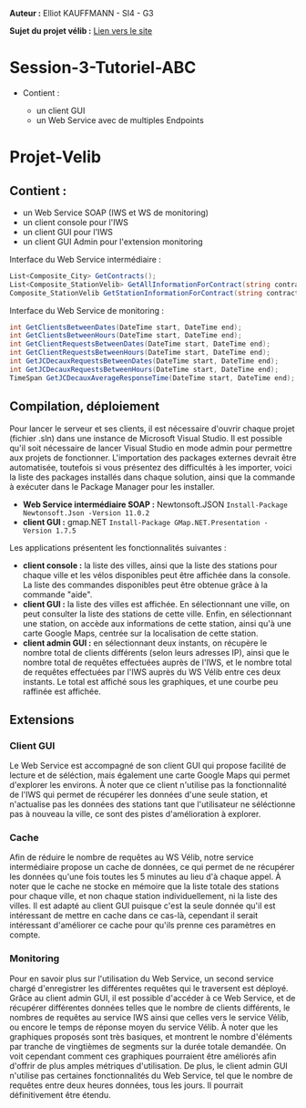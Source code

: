 **Auteur :** Elliot KAUFFMANN - SI4 - G3

**Sujet du projet vélib :** [Lien vers le site](http://www.tigli.fr/doku.php?id=cours:ws-rest_and_ws-soap:lab)

# Session-3-Tutoriel-ABC

- Contient :

  * un client GUI
  * un Web Service avec de multiples Endpoints

# Projet-Velib

## Contient :

  * un Web Service SOAP (IWS et WS de monitoring)
  * un client console pour l'IWS
  * un client GUI pour l'IWS
  * un client GUI Admin pour l'extension monitoring

Interface du Web Service intermédiaire :
```csharp
List<Composite_City> GetContracts();
List<Composite_StationVelib> GetAllInformationForContract(string contract);
Composite_StationVelib GetStationInformationForContract(string contract, int station_id);
```

Interface du Web Service de monitoring :
```csharp
int GetClientsBetweenDates(DateTime start, DateTime end);
int GetClientsBetweenHours(DateTime start, DateTime end);
int GetClientRequestsBetweenDates(DateTime start, DateTime end);
int GetClientRequestsBetweenHours(DateTime start, DateTime end);
int GetJCDecauxRequestsBetweenDates(DateTime start, DateTime end);
int GetJCDecauxRequestsBetweenHours(DateTime start, DateTime end);
TimeSpan GetJCDecauxAverageResponseTime(DateTime start, DateTime end);
```

## Compilation, déploiement

Pour lancer le serveur et ses clients, il est nécessaire d'ouvrir chaque projet (fichier .sln) dans une instance de Microsoft Visual Studio. Il est possible qu'il soit nécessaire de lancer Visual Studio en mode admin pour permettre aux projets de fonctionner. L'importation des packages externes devrait être automatisée, toutefois si vous présentez des difficultés à les importer, voici la liste des packages installés dans chaque solution, ainsi que la commande à exécuter dans le Package Manager pour les installer.
 
* **Web Service intermédiaire SOAP :** Newtonsoft.JSON `Install-Package Newtonsoft.Json -Version 11.0.2`
* **client GUI :** gmap.NET `Install-Package GMap.NET.Presentation -Version 1.7.5`

Les applications présentent les fonctionnalités suivantes :

* **client console :** la liste des villes, ainsi que la liste des stations pour chaque ville et les vélos disponibles peut être affichée dans la console. La liste des commandes disponibles peut être obtenue grâce à la commande "aide".
* **client GUI :** la liste des villes est affichée. En sélectionnant une ville, on peut consulter la liste des stations de cette ville. Enfin, en sélectionnant une station, on accède aux informations de cette station, ainsi qu'à une carte Google Maps, centrée sur la localisation de cette station.
* **client admin GUI :** en sélectionnant deux instants, on récupère le nombre total de clients différents (selon leurs adresses IP), ainsi que le nombre total de requêtes effectuées auprès de l'IWS, et le nombre total de requêtes effectuées par l'IWS auprès du WS Vélib entre ces deux instants. Le total est affiché sous les graphiques, et une courbe peu raffinée est affichée.

## Extensions

### Client GUI
Le Web Service est accompagné de son client GUI qui propose facilité de lecture et de séléction, mais également une carte Google Maps qui permet d'explorer les environs. À noter que ce client n'utilise pas la fonctionnalité de l'IWS qui permet de récupérer les données d'une seule station, et n'actualise pas les données des stations tant que l'utilisateur ne séléctionne pas à nouveau la ville, ce sont des pistes d'amélioration à explorer.

### Cache
Afin de réduire le nombre de requêtes au WS Vélib, notre service intermédiaire propose un cache de données, ce qui permet de ne récupérer les données qu'une fois toutes les 5 minutes au lieu d'à chaque appel. À noter que le cache ne stocke en mémoire que la liste totale des stations pour chaque ville, et non chaque station individuellement, ni la liste des villes. Il est adapté au client GUI puisque c'est la seule donnée qu'il est intéressant de mettre en cache dans ce cas-là, cependant il serait intéressant d'améliorer ce cache pour qu'ils prenne ces paramètres en compte.

### Monitoring
Pour en savoir plus sur l'utilisation du Web Service, un second service chargé d'enregistrer les différentes requêtes qui le traversent est déployé. Grâce au client admin GUI, il est possible d'accéder à ce Web Service, et de récupérer différentes données telles que le nombre de clients différents, le nombres de requêtes au service IWS ainsi que celles vers le service Vélib, ou encore le temps de réponse moyen du service Vélib. À noter que les graphiques proposés sont très basiques, et montrent le nombre d'éléments par tranche de vingtièmes de segments sur la durée totale demandée. On voit cependant comment ces graphiques pourraient être améliorés afin d'offrir de plus amples métriques d'utilisation. De plus, le client admin GUI n'utilise pas certaines fonctionnalités du Web Service, tel que le nombre de requêtes entre deux heures données, tous les jours. Il pourrait définitivement être étendu.
